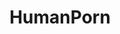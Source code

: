 ---
title: HumanPorn
crosslinks:
- PornOverlords
- pics
- FreeCompliments
- EarthlingPorn
- mildlyinteresting
- Documentaries
- Oceania
- LifeProTips
- hiphopheads
- ExplorePakistan
- PictureChallenge
- HistoryPorn
- history
- MadMudmen
- MapsWithoutNZ
- funny
- marijuanaenthusiasts
- EnoughTrumpSpam
- TwoXChromosomes
- starterpacks
---